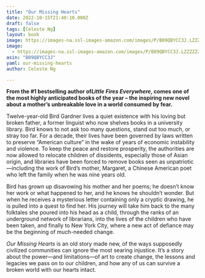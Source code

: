 ```yaml
---
title: "Our Missing Hearts"
date: 2022-10-15T21:40:10.000Z
draft: false
tags: [Celeste Ng]
layout: book
image: https://images-na.ssl-images-amazon.com/images/P/B09QBYCC3J.LZZZZZZZ.jpg
image: 
  - https://images-na.ssl-images-amazon.com/images/P/B09QBYCC3J.LZZZZZZZ.jpg
asin: "B09QBYCC3J"
yaml: our-missing-hearts
author: Celeste Ng

---
```


**From the #1 bestselling author of*Little Fires Everywhere*, comes one of the most highly anticipated books of the year – the inspiring new novel about a mother’s unbreakable love in a world consumed by fear.**  
  
Twelve-year-old Bird Gardner lives a quiet existence with his loving but broken father, a former linguist who now shelves books in a university library. Bird knows to not ask too many questions, stand out too much, or stray too far. For a decade, their lives have been governed by laws written to preserve “American culture” in the wake of years of economic instability and violence. To keep the peace and restore prosperity, the authorities are now allowed to relocate children of dissidents, especially those of Asian origin, and libraries have been forced to remove books seen as unpatriotic—including the work of Bird’s mother, Margaret, a Chinese American poet who left the family when he was nine years old.  
   
Bird has grown up disavowing his mother and her poems; he doesn’t know her work or what happened to her, and he knows he shouldn’t wonder. But when he receives a mysterious letter containing only a cryptic drawing, he is pulled into a quest to find her. His journey will take him back to the many folktales she poured into his head as a child, through the ranks of an underground network of librarians, into the lives of the children who have been taken, and finally to New York City, where a new act of defiance may be the beginning of much-needed change.  
   
*Our Missing Hearts* is an old story made new, of the ways supposedly civilized communities can ignore the most searing injustice. It’s a story about the power—and limitations—of art to create change, the lessons and legacies we pass on to our children, and how any of us can survive a broken world with our hearts intact.